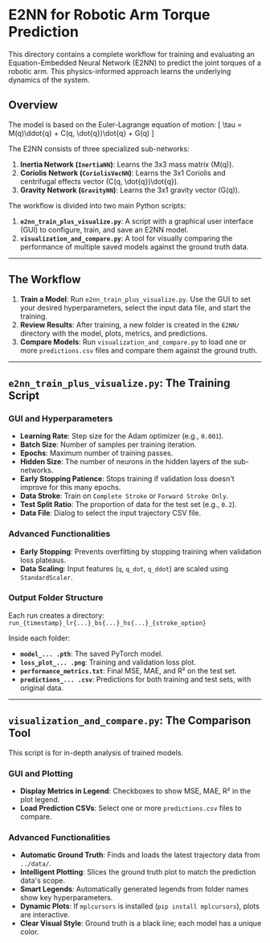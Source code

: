 # E2NN for Robotic Arm Torque Prediction

This directory contains a complete workflow for training and evaluating an Equation-Embedded Neural Network (E2NN) to predict the joint torques of a robotic arm. This physics-informed approach learns the underlying dynamics of the system.

## Overview

The model is based on the Euler-Lagrange equation of motion:
\[ \tau = M(q)\ddot{q} + C(q, \dot{q})\dot{q} + G(q) \]

The E2NN consists of three specialized sub-networks:
1.  **Inertia Network (`InertiaNN`)**: Learns the 3x3 mass matrix \(M(q)\).
2.  **Coriolis Network (`CoriolisVecNN`)**: Learns the 3x1 Coriolis and centrifugal effects vector \(C(q, \dot{q})\dot{q}\).
3.  **Gravity Network (`GravityNN`)**: Learns the 3x1 gravity vector \(G(q)\).

The workflow is divided into two main Python scripts:

1.  **`e2nn_train_plus_visualize.py`**: A script with a graphical user interface (GUI) to configure, train, and save an E2NN model.
2.  **`visualization_and_compare.py`**: A tool for visually comparing the performance of multiple saved models against the ground truth data.

---

## The Workflow

1.  **Train a Model**: Run `e2nn_train_plus_visualize.py`. Use the GUI to set your desired hyperparameters, select the input data file, and start the training.
2.  **Review Results**: After training, a new folder is created in the `E2NN/` directory with the model, plots, metrics, and predictions.
3.  **Compare Models**: Run `visualization_and_compare.py` to load one or more `predictions.csv` files and compare them against the ground truth.

---

## `e2nn_train_plus_visualize.py`: The Training Script

### GUI and Hyperparameters

-   **Learning Rate**: Step size for the Adam optimizer (e.g., `0.001`).
-   **Batch Size**: Number of samples per training iteration.
-   **Epochs**: Maximum number of training passes.
-   **Hidden Size**: The number of neurons in the hidden layers of the sub-networks.
-   **Early Stopping Patience**: Stops training if validation loss doesn't improve for this many epochs.
-   **Data Stroke**: Train on `Complete Stroke` or `Forward Stroke Only`.
-   **Test Split Ratio**: The proportion of data for the test set (e.g., `0.2`).
-   **Data File**: Dialog to select the input trajectory CSV file.

### Advanced Functionalities

-   **Early Stopping**: Prevents overfitting by stopping training when validation loss plateaus.
-   **Data Scaling**: Input features (`q`, `q_dot`, `q_ddot`) are scaled using `StandardScaler`.

### Output Folder Structure

Each run creates a directory: `run_{timestamp}_lr{...}_bs{...}_hs{...}_{stroke_option}`

Inside each folder:
-   **`model_... .pth`**: The saved PyTorch model.
-   **`loss_plot_... .png`**: Training and validation loss plot.
-   **`performance_metrics.txt`**: Final MSE, MAE, and R² on the test set.
-   **`predictions_... .csv`**: Predictions for both training and test sets, with original data.

---

## `visualization_and_compare.py`: The Comparison Tool

This script is for in-depth analysis of trained models.

### GUI and Plotting

-   **Display Metrics in Legend**: Checkboxes to show MSE, MAE, R² in the plot legend.
-   **Load Prediction CSVs**: Select one or more `predictions.csv` files to compare.

### Advanced Functionalities

-   **Automatic Ground Truth**: Finds and loads the latest trajectory data from `../data/`.
-   **Intelligent Plotting**: Slices the ground truth plot to match the prediction data's scope.
-   **Smart Legends**: Automatically generated legends from folder names show key hyperparameters.
-   **Dynamic Plots**: If `mplcursors` is installed (`pip install mplcursors`), plots are interactive.
-   **Clear Visual Style**: Ground truth is a black line; each model has a unique color. 